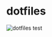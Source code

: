 # dotfiles

![dotfiles test](https://github.com/noboruhito/dotfiles/workflows/DOTFILES%20CI/badge.svg)
